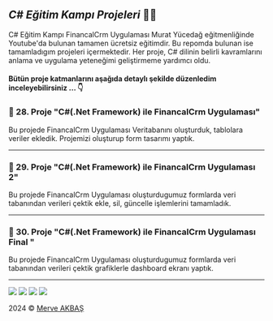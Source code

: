 ﻿## ***C# Eğitim Kampı Projeleri*** 👩‍💻

C# Eğitim Kampı FinancalCrm Uygulaması Murat Yücedağ eğitmenliğinde Youtube'da bulunan tamamen ücretsiz eğitimdir.
Bu repomda bulunan ise tamamladıgım projeleri içermektedir.
Her proje, C# dilinin belirli kavramlarını anlama ve uygulama yeteneğimi geliştirmeme yardımcı oldu.

#### Bütün proje katmanlarını aşağıda detaylı şekilde düzenledim inceleyebilirsiniz ... 👇

### 📜 28. Proje "C#(.Net Framework) ile FinancalCrm Uygulaması"
Bu projede FinancalCrm Uygulaması Veritabanını oluşturduk, tablolara veriler ekledik. Projemizi oluşturup form tasarımı yaptık.
***

### 📜 29. Proje "C#(.Net Framework) ile FinancalCrm Uygulaması 2"
Bu projede FinancalCrm Uygulaması oluşturdugumuz formlarda veri tabanından verileri çektik ekle, sil, güncelle işlemlerini tamamladık.
***

### 📜 30. Proje "C#(.Net Framework) ile FinancalCrm Uygulaması Final "
Bu projede FinancalCrm Uygulaması oluşturdugumuz formlarda veri tabanından verileri çektik grafiklerle dashboard ekranı yaptık.
***

![](https://media.licdn.com/dms/image/v2/D4D22AQHRX214I9d58Q/feedshare-shrink_1280/B4DZRg.rZMHcAk-/0/1736793831466?e=1749686400&v=beta&t=3UWNsv4-2Ht4VOvGizYLfHrhiHQqBs8c8fvKR-6UyCA)
![](https://media.licdn.com/dms/image/v2/D4D22AQEp6l26FEseGg/feedshare-shrink_2048_1536/B4DZRg.rZgHkAs-/0/1736793831744?e=1749686400&v=beta&t=WkZaVDivFkPDQleqnt0CMTJhZjuesE3Q6q95yfo1vc4)
![](https://media.licdn.com/dms/image/v2/D4D22AQHoQ5WAMXDJ4w/feedshare-shrink_2048_1536/B4DZRg.raBHkAo-/0/1736793832115?e=1749686400&v=beta&t=ZuHiVNr6Q9iT_38v9Z-Ms-NTigcqMFJazwGpFp3s9wk)
![](https://media.licdn.com/dms/image/v2/D4D22AQE25JTuztqX2g/feedshare-shrink_2048_1536/B4DZRg.rZ7GUA0-/0/1736793831768?e=1749686400&v=beta&t=YVTiGDj7s_cSdsgL1AVvk0Cf_ikSw8uBAEoet7VdvSI)

2024 © [Merve AKBAŞ](https://mrvakbas.com)

